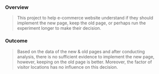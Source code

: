 ### Overview
> This project to help e-commerce website understand if they should implement the new page, keep the old page, or perhaps run the experiment longer to make their decision.

### Outcome
> Based on the data of the new & old pages and after conducting analysis, there is no sufficient evidence to implement the new page, however, keeping on the old page is better. Moreover, the factor of visitor locations has no influence on this decision.